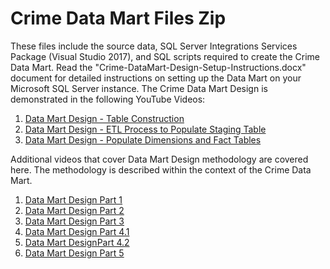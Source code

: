 # Crime Data Mart Files Zip
These files include the source data, SQL Server Integrations Services Package (Visual Studio 2017), and SQL scripts required to create the Crime Data Mart. Read the "Crime-DataMart-Design-Setup-Instructions.docx" document for detailed instructions on setting up the Data Mart on your Microsoft SQL Server instance. The Crime Data Mart Design is demonstrated in the following YouTube Videos:

1. [Data Mart Design - Table Construction](https://www.youtube.com/watch?v=feGmEAcMEBE)
2. [Data Mart Design - ETL Process to Populate Staging Table](https://www.youtube.com/watch?v=XVms0SA-6Xs)
3. [Data Mart Design - Populate Dimensions and Fact Tables](https://www.youtube.com/watch?v=ZabXH-QSRsA)

Additional videos that cover Data Mart Design methodology are covered here. The methodology is described within the context of the Crime Data Mart. 

1. [Data Mart Design Part 1](https://www.youtube.com/watch?v=BpsQfc4TjAo)
2. [Data Mart Design Part 2](https://www.youtube.com/watch?v=20TCAFYdnmk)
3. [Data Mart Design Part 3](https://www.youtube.com/watch?v=we34l6jubWM)
4. [Data Mart Design Part 4.1](https://www.youtube.com/watch?v=qIbQLjqkkVk)
5. [Data Mart DesignPart 4.2](https://www.youtube.com/watch?v=7d0PY2hxZkY)
6. [Data Mart Design Part 5](https://www.youtube.com/watch?v=ExJ2j1aM20k)
